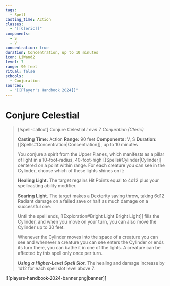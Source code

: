 ```yaml
---
tags:
  - Spell
casting_time: Action
classes:
  - "[[Cleric]]"
components:
  - S
  - V
concentration: true
duration: Concentration, up to 10 minutes
icon: LiWand2
level: 7
range: 90 feet
ritual: false
schools:
  - Conjuration
sources:
  - "[[Player's Handbook 2024]]"
---
```


# Conjure Celestial

>[!spell-callout] Conjure Celestial
>_Level 7 Conjuration (Cleric)_
>
>**Casting Time:** Action
>**Range:** 90 feet
>**Components:** V, S
>**Duration:** [[Spells#Concentration\|Concentration]], up to 10 minutes
>
>You conjure a spirit from the Upper Planes, which manifests as a pillar of light in a 10-foot-radius, 40-foot-high [[Spells#Cylinder\|Cylinder]] centered on a point within range. For each creature you can see in the Cylinder, choose which of these lights shines on it:
>
>**Healing Light.** The target regains Hit Points equal to 4d12 plus your spellcasting ability modifier.
>
>**Searing Light.** The target makes a Dexterity saving throw, taking 6d12 Radiant damage on a failed save or half as much damage on a successful one.
>
>Until the spell ends, [[Exploration#Bright Light\|Bright Light]] fills the Cylinder, and when you move on your turn, you can also move the Cylinder up to 30 feet.
>
>Whenever the Cylinder moves into the space of a creature you can see and whenever a creature you can see enters the Cylinder or ends its turn there, you can bathe it in one of the lights. A creature can be affected by this spell only once per turn.
>
>**_Using a Higher-Level Spell Slot._** The healing and damage increase by 1d12 for each spell slot level above 7.


![[players-handbook-2024-banner.png|banner]]
